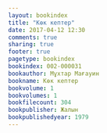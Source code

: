 ```yaml
---
layout: bookindex
title: "Көк кептер"
date: 2017-04-12 12:30
comments: true
sharing: true
footer: true
pagetype: bookindex
bookindex: 002-000031
bookauthor: Мұхтар Мағауин
bookname: Көк кептер
bookvolume: 1
bookvolumes: 1
bookfilecount: 304
bookpublisher: Жалын
bookpublishedyear: 1979
---
```

